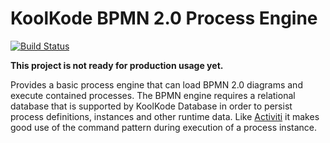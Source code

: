 # KoolKode BPMN 2.0 Process Engine

[![Build Status](https://travis-ci.org/koolkode/bpmn.svg?branch=master)](https://travis-ci.org/koolkode/bpmn)

**This project is not ready for production usage yet.**

Provides a basic process engine that can load BPMN 2.0 diagrams and execute contained processes. The BPMN engine
requires a relational database that is supported by KoolKode Database in order to persist process definitions, instances
and other runtime data. Like [Activiti](http://activiti.org/) it makes good use of the command pattern during execution
of a process instance.
